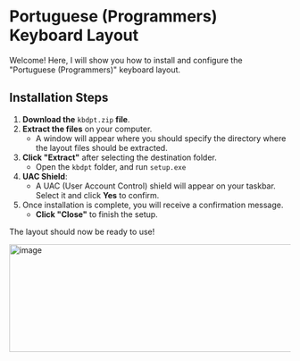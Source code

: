 # Portuguese (Programmers) Keyboard Layout

Welcome! Here, I will show you how to install and configure the "Portuguese (Programmers)" keyboard layout.

## Installation Steps

1. **Download the** `kbdpt.zip` **file**.
2. **Extract the files** on your computer.
   - A window will appear where you should specify the directory where the layout files should be extracted.
3. **Click "Extract"** after selecting the destination folder.
   - Open the `kbdpt` folder, and run `setup.exe`
4. **UAC Shield**:
   - A UAC (User Account Control) shield will appear on your taskbar. Select it and click **Yes** to confirm.
5. Once installation is complete, you will receive a confirmation message.
   - **Click "Close"** to finish the setup.

The layout should now be ready to use!

<img width="784" height="193" alt="image" src="https://github.com/user-attachments/assets/5f90d9ad-87c6-45c2-b15b-6207f02946ac" />
